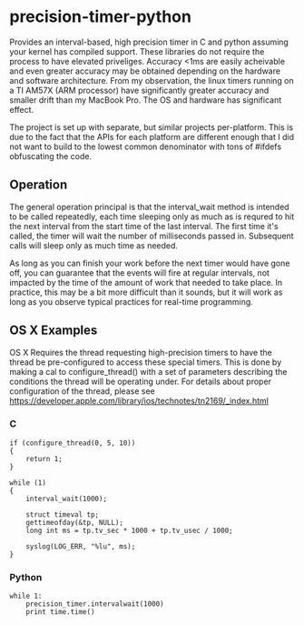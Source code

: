 # precision-timer-python

Provides an interval-based, high precision timer in C and python assuming your kernel has compiled support. These libraries do not require the process to have elevated priveliges. Accuracy <1ms are easily acheivable and even greater accuracy may be obtained depending on the hardware and software architecture. From my observation, the linux timers running on a TI AM57X (ARM processor) have significantly greater accuracy and smaller drift than my MacBook Pro. The OS and hardware has significant effect. 

The project is set up with separate, but similar projects per-platform. This is due to the fact that the APIs for each platform are different enough that I did not want to build to the lowest common denominator with tons of #ifdefs obfuscating the code. 

## Operation

The general operation principal is that the interval_wait method is intended to be called repeatedly, each time sleeping only as much as is requred to hit the next interval from the start time of the last interval. The first time it's called, the timer will wait the number of milliseconds passed in. Subsequent calls will sleep only as much time as needed. 

As long as you can finish your work before the next timer would have gone off, you can guarantee that the events will fire at regular intervals, not impacted by the time of the amount of work that needed to take place. In practice, this may be a bit more difficult than it sounds, but it will work as long as you observe typical practices for real-time programming. 

## OS X Examples

OS X Requires the thread requesting high-precision timers to have the thread be pre-configured to access these special timers. This is done by making a cal to configure\_thread() with a set of parameters describing the conditions the thread will be operating under. For details about proper configuration of the thread, please see https://developer.apple.com/library/ios/technotes/tn2169/_index.html 

### C

	if (configure_thread(0, 5, 10))
	{
		return 1;
	}
	
	while (1)
	{
		interval_wait(1000);
		
		struct timeval tp;
		gettimeofday(&tp, NULL);
		long int ms = tp.tv_sec * 1000 + tp.tv_usec / 1000;
		
		syslog(LOG_ERR, "%lu", ms);
	}

### Python

	while 1:
		precision_timer.intervalwait(1000)
		print time.time()



